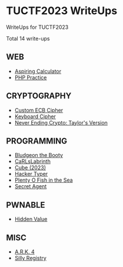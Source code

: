 # TUCTF2023 WriteUps
WriteUps for TUCTF2023

Total 14 write-ups

## WEB
- [Aspiring Calculator](aspiring-calculator/README.md)
- [PHP Practice](php-practice/README.md)

## CRYPTOGRAPHY
- [Custom ECB Cipher](custom-ecb-cipher/README.md)
- [Keyboard Cipher](keyboard-cipher/README.md)
- [Never Ending Crypto: Taylor's Version](never-ending-crypto-taylors-version/README.md)

## PROGRAMMING
- [Bludgeon the Booty](bludgeon-the-booty/README.md)
- [CaRLsLabrinth](carlslabrinth/README.md)
- [Cube (2023)](cube-2023/README.md)
- [Hacker Typer](hacker-typer/README.md)
- [Plenty O Fish in the Sea](plenty-o-fish-in-the-sea/README.md)
- [Secret Agent](secret-agent/README.md)

## PWNABLE
- [Hidden Value](hidden-value/README.md)

## MISC
- [A.R.K. 4](ark-4/README.md)
- [Silly Registry](silly-registry/README.md)

